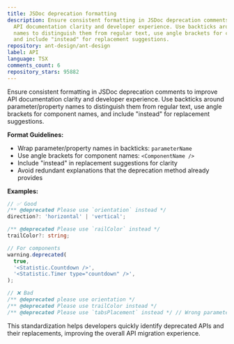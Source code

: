 ```yaml
---
title: JSDoc deprecation formatting
description: Ensure consistent formatting in JSDoc deprecation comments to improve
  API documentation clarity and developer experience. Use backticks around parameter/property
  names to distinguish them from regular text, use angle brackets for component names,
  and include "instead" for replacement suggestions.
repository: ant-design/ant-design
label: API
language: TSX
comments_count: 6
repository_stars: 95882
---
```


Ensure consistent formatting in JSDoc deprecation comments to improve API documentation clarity and developer experience. Use backticks around parameter/property names to distinguish them from regular text, use angle brackets for component names, and include "instead" for replacement suggestions.

**Format Guidelines:**
- Wrap parameter/property names in backticks: `parameterName`
- Use angle brackets for component names: `<ComponentName />`
- Include "instead" in replacement suggestions for clarity
- Avoid redundant explanations that the deprecation method already provides

**Examples:**

```typescript
// ✅ Good
/** @deprecated Please use `orientation` instead */
direction?: 'horizontal' | 'vertical';

/** @deprecated Please use `railColor` instead */
trailColor?: string;

// For components
warning.deprecated(
  true,
  '<Statistic.Countdown />',
  '<Statistic.Timer type="countdown" />',
);

// ❌ Bad  
/** @deprecated please use orientation */
/** @deprecated Please use trailColor instead */
/** @deprecated Please use `tabsPlacement` instead */ // Wrong parameter name
```

This standardization helps developers quickly identify deprecated APIs and their replacements, improving the overall API migration experience.